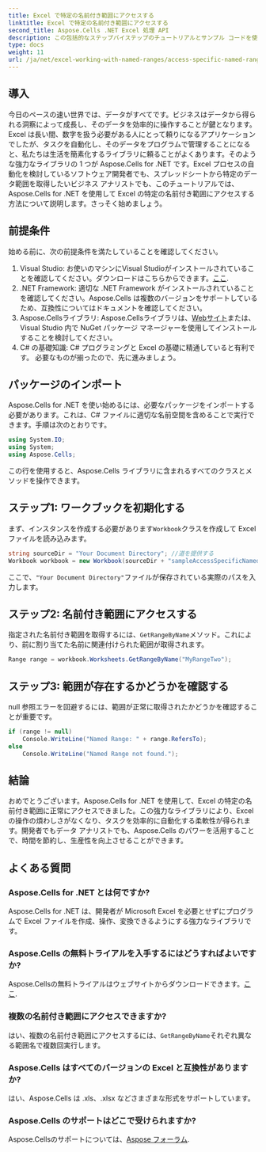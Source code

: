 ```yaml
---
title: Excel で特定の名前付き範囲にアクセスする
linktitle: Excel で特定の名前付き範囲にアクセスする
second_title: Aspose.Cells .NET Excel 処理 API
description: この包括的なステップバイステップのチュートリアルとサンプル コードを使用して、Aspose.Cells for .NET を使用して Excel 内の特定の名前付き範囲にアクセスする方法を学習します。
type: docs
weight: 11
url: /ja/net/excel-working-with-named-ranges/access-specific-named-range/
---
```

## 導入
今日のペースの速い世界では、データがすべてです。ビジネスはデータから得られる洞察によって成長し、そのデータを効率的に操作することが鍵となります。Excel は長い間、数字を扱う必要がある人にとって頼りになるアプリケーションでしたが、タスクを自動化し、そのデータをプログラムで管理することになると、私たちは生活を簡素化するライブラリに頼ることがよくあります。そのような強力なライブラリの 1 つが Aspose.Cells for .NET です。Excel プロセスの自動化を検討しているソフトウェア開発者でも、スプレッドシートから特定のデータ範囲を取得したいビジネス アナリストでも、このチュートリアルでは、Aspose.Cells for .NET を使用して Excel の特定の名前付き範囲にアクセスする方法について説明します。さっそく始めましょう。
## 前提条件
始める前に、次の前提条件を満たしていることを確認してください。
1. Visual Studio: お使いのマシンにVisual Studioがインストールされていることを確認してください。ダウンロードはこちらからできます。[ここ](https://visualstudio.microsoft.com/).
2. .NET Framework: 適切な .NET Framework がインストールされていることを確認してください。Aspose.Cells は複数のバージョンをサポートしているため、互換性についてはドキュメントを確認してください。
3.  Aspose.Cellsライブラリ: Aspose.Cellsライブラリは、[Webサイト](https://releases.aspose.com/cells/net/)または、Visual Studio 内で NuGet パッケージ マネージャーを使用してインストールすることを検討してください。
4. C# の基礎知識: C# プログラミングと Excel の基礎に精通していると有利です。
必要なものが揃ったので、先に進みましょう。
## パッケージのインポート
Aspose.Cells for .NET を使い始めるには、必要なパッケージをインポートする必要があります。これは、C# ファイルに適切な名前空間を含めることで実行できます。手順は次のとおりです。
```csharp
using System.IO;
using System;
using Aspose.Cells;
```
この行を使用すると、Aspose.Cells ライブラリに含まれるすべてのクラスとメソッドを操作できます。

## ステップ1: ワークブックを初期化する
まず、インスタンスを作成する必要があります`Workbook`クラスを作成して Excel ファイルを読み込みます。
```csharp
string sourceDir = "Your Document Directory"; //道を提供する
Workbook workbook = new Workbook(sourceDir + "sampleAccessSpecificNamedRange.xlsx");
```
ここで、`"Your Document Directory"`ファイルが保存されている実際のパスを入力します。
## ステップ2: 名前付き範囲にアクセスする
指定された名前付き範囲を取得するには、`GetRangeByName`メソッド。これにより、前に割り当てた名前に関連付けられた範囲が取得されます。
```csharp
Range range = workbook.Worksheets.GetRangeByName("MyRangeTwo");
```
## ステップ3: 範囲が存在するかどうかを確認する
null 参照エラーを回避するには、範囲が正常に取得されたかどうかを確認することが重要です。
```csharp
if (range != null)
	Console.WriteLine("Named Range: " + range.RefersTo);
else
	Console.WriteLine("Named Range not found.");
```

## 結論
おめでとうございます。Aspose.Cells for .NET を使用して、Excel の特定の名前付き範囲に正常にアクセスできました。この強力なライブラリにより、Excel の操作の煩わしさがなくなり、タスクを効率的に自動化する柔軟性が得られます。開発者でもデータ アナリストでも、Aspose.Cells のパワーを活用することで、時間を節約し、生産性を向上させることができます。
## よくある質問
### Aspose.Cells for .NET とは何ですか?  
Aspose.Cells for .NET は、開発者が Microsoft Excel を必要とせずにプログラムで Excel ファイルを作成、操作、変換できるようにする強力なライブラリです。
### Aspose.Cells の無料トライアルを入手するにはどうすればよいですか?  
Aspose.Cellsの無料トライアルはウェブサイトからダウンロードできます。[ここ](https://releases.aspose.com/).
### 複数の名前付き範囲にアクセスできますか?  
はい、複数の名前付き範囲にアクセスするには、`GetRangeByName`それぞれ異なる範囲名で複数回実行します。
### Aspose.Cells はすべてのバージョンの Excel と互換性がありますか?  
はい、Aspose.Cells は .xls、.xlsx などさまざまな形式をサポートしています。
### Aspose.Cells のサポートはどこで受けられますか?  
 Aspose.Cellsのサポートについては、[Aspose フォーラム](https://forum.aspose.com/c/cells/9).